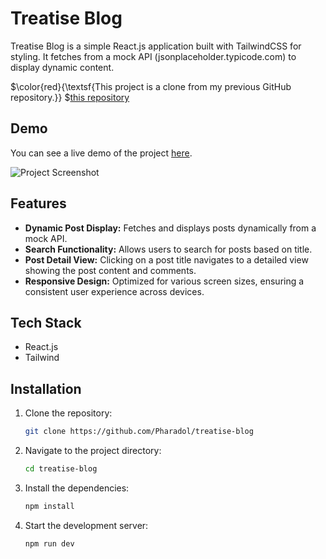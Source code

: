# Treatise Blog

Treatise Blog is a simple React.js application built with TailwindCSS for styling. It fetches from a mock API (jsonplaceholder.typicode.com) to display dynamic content.

$\color{red}{\textsf{This project is a clone from my previous GitHub repository.}} $<a href="https://github.com/PharadolBrown/portfolio-combine-react-project/tree/main/src/AllApp/AppTreatise" traget="_blank">this repository</a>

## Demo
You can see a live demo of the project [here](https://treatise-blog.vercel.app/).

![Project Screenshot](https://img5.pic.in.th/file/secure-sv1/treatise-blog.png)

## Features
- **Dynamic Post Display:** Fetches and displays posts dynamically from a mock API.
- **Search Functionality:** Allows users to search for posts based on title.
- **Post Detail View:** Clicking on a post title navigates to a detailed view showing the post content and comments.
- **Responsive Design:** Optimized for various screen sizes, ensuring a consistent user experience across devices.

## Tech Stack
 - React.js
 - Tailwind

## Installation

1. Clone the repository:
    ```sh
    git clone https://github.com/Pharadol/treatise-blog
    ```

2. Navigate to the project directory:
    ```sh
    cd treatise-blog
    ```

3. Install the dependencies:
    ```sh
    npm install
    ```

4. Start the development server:
    ```sh
    npm run dev
    ```
